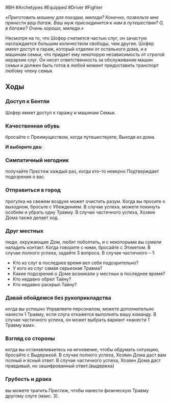 #BH  #Archetypes #Equipped #Driver #Fighter 

*«Приготовить машину для  поездки, миледи? Конечно,  позвольте мне принести ваш  багаж. Ваш муж присоединится  к нам в путешествии? О, в  багаже? Очень хорошо,  миледи.»*

Несмотря на то, что Шофер  считается частью слуг, он  зачастую наслаждается большим  количеством свободы, чем  другие. Шофер имеет доступ в  гараж, который отделен от  остального дома, и к машинам  семьи, что придает ему  некоторую независимость от  строгой иерархии слуг. Он  несет ответственность за  обслуживание машин семьи и  должен быть готов в любой  момент предоставить транспорт  любому члену семьи.

## Ходы
### Доступ к Бентли
Шофер имеет доступ к гаражу и  машинам Семьи.  

### Качественная обувь
бросайте с Преимуществом,  когда путешествуете, Выходя из дома.

**И выберите два:**  
### Симпатичный негодник
получайте Престиж  каждый раз, когда кто-то неверно  Подтверждает подозрения о вас.  

### Отправиться в город
прогулка на свежем  воздухе может очистить разум. Когда вы  просите о выходном, бросьте с Убеждением.  В случае успеха, можете покинуть особняк  и убрать одну Травму. В случае частичного  успеха, Хозяин Дома также делает ход.

### Друг местных
люди, окружающие Дом, любят  поболтать, и с некоторыми вы сумели  наладить контакт. Когда говорите с ними,  бросайте с Этикетом. В случае полного  успеха, задайте 3 вопроса. В случае  частичного – 1:  
- Кто из слуг в последнее время вел себя  подозрительно?  
- У кого из слуг самая серьезная Травма?  
- Какие подозрения о Доме возникали у  местных в последнее время?  
- Кто недавно обрел Тайну?  
- Кто недавно раскрыл Тайну?

### Давай обойдемся без рукоприкладства
 когда вы успешно Управляете персоналом,  можете дополнительно нанести 1 Травму,  если слуга откажется выполнять вашу  команду. В случае частичного успеха, он  может выбрать вариант «нанести 1 Травму  вам».  

### Взгляд со стороны
когда вы  останавливаетесь на мгновение, чтобы  обдумать ситуацию, бросайте с Выдержкой.  В случае полного успеха, Хозяин Дома даст  вам полный и ясный ответ. В случае  частичного успеха, Хозяин Дома даст  правдивый, но зашифрованный ответ.(выдержка)  

### Грубость и драка
вы можете тратить  Престиж, чтобы нанести физическую Травму  другому слуге (макс. 3). 
